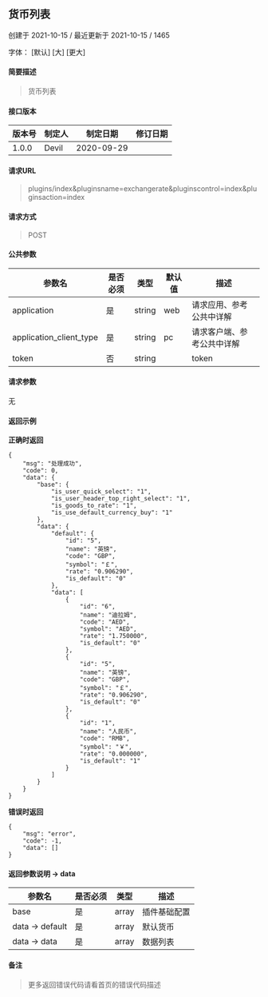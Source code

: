 ## 货币列表

创建于 2021-10-15 / 最近更新于 2021-10-15 / 1465

字体： \[默认\] \[大\] \[更大\]

#### 简要描述

> 货币列表

#### 接口版本

| 版本号 | 制定人 | 制定日期 | 修订日期 |
| --- | --- | --- | --- |
| 1.0.0 | Devil | 2020-09-29 |  |

#### 请求URL

> plugins/index&pluginsname=exchangerate&pluginscontrol=index&pluginsaction=index

#### 请求方式

> POST

#### 公共参数

| 参数名 | 是否必须 | 类型 | 默认值 | 描述 |
| --- | --- | --- | --- | --- |
| application | 是 | string | web | 请求应用、参考公共中详解 |
| application\_client\_type | 是 | string | pc | 请求客户端、参考公共中详解 |
| token | 否 | string |  | token |

#### 请求参数

无

#### 返回示例

**正确时返回**

```
{
    "msg": "处理成功",
    "code": 0,
    "data": {
        "base": {
            "is_user_quick_select": "1",
            "is_user_header_top_right_select": "1",
            "is_goods_to_rate": "1",
            "is_use_default_currency_buy": "1"
        },
        "data": {
            "default": {
                "id": "5",
                "name": "英镑",
                "code": "GBP",
                "symbol": "￡",
                "rate": "0.906290",
                "is_default": "0"
            },
            "data": [
                {
                    "id": "6",
                    "name": "迪拉姆",
                    "code": "AED",
                    "symbol": "AED",
                    "rate": "1.750000",
                    "is_default": "0"
                },
                {
                    "id": "5",
                    "name": "英镑",
                    "code": "GBP",
                    "symbol": "￡",
                    "rate": "0.906290",
                    "is_default": "0"
                },
                {
                    "id": "1",
                    "name": "人民币",
                    "code": "RMB",
                    "symbol": "￥",
                    "rate": "0.000000",
                    "is_default": "1"
                }
            ]
        }
    }
}
```

**错误时返回**

```
{
    "msg": "error",
    "code": -1,
    "data": []
}
```

#### 返回参数说明 -> data

| 参数名 | 是否必须 | 类型 | 描述 |
| --- | --- | --- | --- |
| base | 是 | array | 插件基础配置 |
| data -> default | 是 | array | 默认货币 |
| data -> data | 是 | array | 数据列表 |

#### 备注

> 更多返回错误代码请看首页的错误代码描述